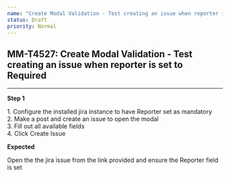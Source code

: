 ```yaml
---
name: "Create Modal Validation - Test creating an issue when reporter is set to Required"
status: Draft
priority: Normal
---
```


## MM-T4527: Create Modal Validation - Test creating an issue when reporter is set to Required

---

**Step 1**

1\. Configure the installed jira instance to have Reporter set as mandatory\
2\. Make a post and create an issue to open the modal\
3\. Fill out all available fields\
4\. Click Create Issue

**Expected**

Open the the jira issue from the link provided and ensure the Reporter field is set
